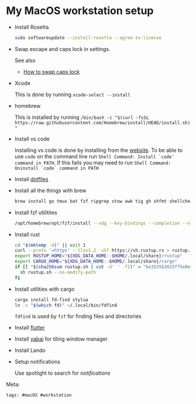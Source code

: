 # My MacOS workstation setup

- Install Rosetta

  ```bash
  sudo softwareupdate --install-rosetta --agree-to-license
  ```

- Swap escape and caps lock in settings.

  See also

  - [How to swap caps lock](../91)

- Xcode

  This is done by running `xcode-select --install`

- homebrew

  This is installed by running `/bin/bash -c "$(curl -fsSL
https://raw.githubusercontent.com/Homebrew/install/HEAD/install.sh)"`

- Install vs code

  Installing vs code is done by installing from the [website]. To be
  able to use `code` on the command line run `` Shell Command: Install
`code` command in PATH ``. If this fails you may need to run `` Shell
Command: Uninstall `code` command in PATH ``

- Install [dotfiles]

- Install all the things with brew

  ```bash
  brew install go tmux bat fzf ripgrep stow awk tig gh shfmt shellcheck exa coreutils httpie
  ```

- Install fzf utilitites

  ```bash
  /opt/homebrew/opt/fzf/install --xdg --key-bindings --completion --no-update-rc
  ```

- Install rust

  ```bash
  cd "$(mktemp -d)" || exit 1
  curl --proto '=https' --tlsv1.2 -sSf https://sh.rustup.rs > rustup.sh
  export RUSTUP_HOME="${XDG_DATA_HOME:-$HOME/.local/share}/rustup"
  export CARGO_HOME="${XDG_DATA_HOME:-$HOME/.local/share}/cargo"
  if [[ "$(sha256sum rustup.sh | cut -d' ' -f1)" = "be3535b3033ff5e0ecc4d589a35d3656f681332f860c5fd6684859970165ddcc" ]]; then
    sh rustup.sh --no-modify-path
  fi
  ```

- Install utilities with cargo

  ```bash
  cargo install fd-find stylua
  ln -s "$(which fd)" ~/.local/bin/fdfind
  ```

  `fdfind` is used by `fzf` for finding files and directories

- Install [flutter]

- Install [yabai](../103) for tiling window manager

- Install Lando

[dotfiles]: https://github.com/jlrickert/dotfiles
[website]: https://code.visualstudio.com/
[flutter]: ../100

- Setup notifications

  Use spotlight to search for _notifications_

Meta:

    tags: #macOS #workstation

